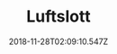---
title: Luftslott
artist: Ugress
date: 2018-11-28T02:09:10.547Z
cover: /upload/tumblr_od9bkx4mqi1vfaqyoo1_1280.jpg
styles:
  - Electronica
  - Trip hop
links:
  spotify: https://open.spotify.com/album/0BNXjPPSFrB80ea1ThuNWS?si=KXNTSQX2RnSvnRsYEshMxQ
  youtube: https://music.youtube.com/watch?v=nxbi65EbyvY
  applemusic: https://itunes.apple.com/us/album/luftslott-ep/490499534?uo=4
  soundcloud: ""
  bandcamp: https://ugress.bandcamp.com/album/luftslott-ep
  deezer: https://www.deezer.com/album/1634289
---